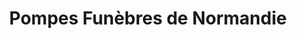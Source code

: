 ---
title: "Pompes Funèbres de Normandie"
url: /le-petit-quevilly/pompes-funebres-de-normandie/
shop: directeurs de funérailles
---